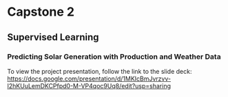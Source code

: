 # Capstone 2
## Supervised Learning
### Predicting Solar Generation with Production and Weather Data


To view the project presentation, follow the link to the slide deck: https://docs.google.com/presentation/d/1MKIcBmJvrzvv-I2hKUuLemDKCPfpd0-M-VP4qoc9Uq8/edit?usp=sharing
